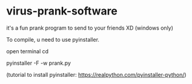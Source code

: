 # virus-prank-software
it's a fun prank program to send to your friends XD (windows only)

To compile, u need to use pyinstaller.

open terminal
cd <ur directory>

pyinstaller -F -w prank.py

(tutorial to install pyinstaller: https://realpython.com/pyinstaller-python/)
